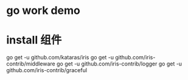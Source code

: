 # go work demo

# install 组件
go get -u github.com/kataras/iris
go get -u github.com/iris-contrib/middleware
go get -u github.com/iris-contrib/logger
go get -u github.com/iris-contrib/graceful